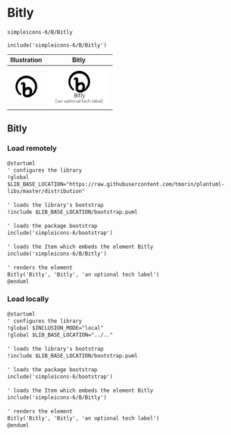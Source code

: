 # Bitly


```text
simpleicons-6/B/Bitly
```

```text
include('simpleicons-6/B/Bitly')
```



| Illustration | Bitly |
| :---: | :---: |
| ![illustration for Illustration](../../simpleicons-6/B/Bitly.png) | ![illustration for Bitly](../../simpleicons-6/B/Bitly.Local.png) |




## Bitly

### Load remotely
```plantuml
@startuml
' configures the library
!global $LIB_BASE_LOCATION="https://raw.githubusercontent.com/tmorin/plantuml-libs/master/distribution"

' loads the library's bootstrap
!include $LIB_BASE_LOCATION/bootstrap.puml

' loads the package bootstrap
include('simpleicons-6/bootstrap')

' loads the Item which embeds the element Bitly
include('simpleicons-6/B/Bitly')

' renders the element
Bitly('Bitly', 'Bitly', 'an optional tech label')
@enduml
```

### Load locally
```plantuml
@startuml
' configures the library
!global $INCLUSION_MODE="local"
!global $LIB_BASE_LOCATION="../.."

' loads the library's bootstrap
!include $LIB_BASE_LOCATION/bootstrap.puml

' loads the package bootstrap
include('simpleicons-6/bootstrap')

' loads the Item which embeds the element Bitly
include('simpleicons-6/B/Bitly')

' renders the element
Bitly('Bitly', 'Bitly', 'an optional tech label')
@enduml
```

